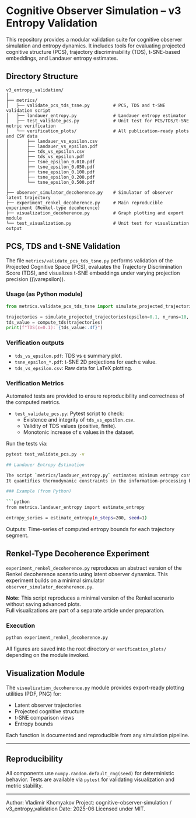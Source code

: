 # Cognitive Observer Simulation – v3 Entropy Validation

This repository provides a modular validation suite for cognitive observer simulation and entropy dynamics.
It includes tools for evaluating projected cognitive structure (PCS), trajectory discriminability (TDS),
t-SNE-based embeddings, and Landauer entropy estimates.

## Directory Structure

```
v3_entropy_validation/
│
├── metrics/
│   ├── validate_pcs_tds_tsne.py         # PCS, TDS and t-SNE validation script
│   ├── landauer_entropy.py              # Landauer entropy estimator
│   ├── test_validate_pcs.py             # Unit test for PCS/TDS/t-SNE metric verification
│   └── verification_plots/              # All publication-ready plots and CSV data
│       ├── landauer_vs_epsilon.csv
│       ├── landauer_vs_epsilon.pdf
│       ├── tds_vs_epsilon.csv
│       ├── tds_vs_epsilon.pdf
│       ├── tsne_epsilon_0.010.pdf
│       ├── tsne_epsilon_0.050.pdf
│       ├── tsne_epsilon_0.100.pdf
│       ├── tsne_epsilon_0.200.pdf
│       └── tsne_epsilon_0.500.pdf
│
├── observer_simulator_decoherence.py    # Simulator of observer latent trajectory
├── experiment_renkel_decoherence.py     # Main reproducible experiment (Renkel-type decoherence)
├── visualization_decoherence.py         # Graph plotting and export module
└── test_visualization.py                # Unit test for visualization output
```

## PCS, TDS and t-SNE Validation

The file `metrics/validate_pcs_tds_tsne.py` performs validation of the Projected Cognitive Space (PCS),
evaluates the Trajectory Discrimination Score (TDS), and visualizes t-SNE embeddings under varying projection precision (\(\varepsilon\)).

### Usage (as Python module)

```python
from metrics.validate_pcs_tds_tsne import simulate_projected_trajectories, compute_tds

trajectories = simulate_projected_trajectories(epsilon=0.1, n_runs=10, timesteps=100, seed=42)
tds_value = compute_tds(trajectories)
print(f"TDS(ε=0.1): {tds_value:.4f}")
```

### Verification outputs

- `tds_vs_epsilon.pdf`: TDS vs ε summary plot.
- `tsne_epsilon_*.pdf`: t-SNE 2D projections for each ε value.
- `tds_vs_epsilon.csv`: Raw data for LaTeX plotting.

### Verification Metrics

Automated tests are provided to ensure reproducibility and correctness of the computed metrics.

- `test_validate_pcs.py`: Pytest script to check:
  - Existence and integrity of `tds_vs_epsilon.csv`.
  - Validity of TDS values (positive, finite).
  - Monotonic increase of ε values in the dataset.

Run the tests via:

```bash
pytest test_validate_pcs.py -v

## Landauer Entropy Estimation

The script `metrics/landauer_entropy.py` estimates minimum entropy cost in simulated observer transitions.
It quantifies thermodynamic constraints in the information-processing behavior of the model.

### Example (from Python)

```python
from metrics.landauer_entropy import estimate_entropy

entropy_series = estimate_entropy(n_steps=200, seed=1)
```

Outputs: Time-series of computed entropy bounds for each trajectory segment.

## Renkel-Type Decoherence Experiment

`experiment_renkel_decoherence.py` reproduces an abstract version of the Renkel decoherence scenario using latent observer dynamics.
This experiment builds on a minimal simulator `observer_simulator_decoherence.py`.

**Note:** This script reproduces a minimal version of the Renkel scenario without saving advanced plots.  
Full visualizations are part of a separate article under preparation.

### Execution

```bash
python experiment_renkel_decoherence.py
```

All figures are saved into the root directory or `verification_plots/` depending on the module invoked.

## Visualization Module

The `visualization_decoherence.py` module provides export-ready plotting utilities (PDF, PNG) for:

- Latent observer trajectories
- Projected cognitive structure
- t-SNE comparison views
- Entropy bounds

Each function is documented and reproducible from any simulation pipeline.

---

## Reproducibility

All components use `numpy.random.default_rng(seed)` for deterministic behavior.
Tests are available via `pytest` for validating visualization and metric stability.

---

Author: Vladimir Khomyakov
Project: cognitive-observer-simulation / v3_entropy_validation
Date: 2025-06
Licensed under MIT.
